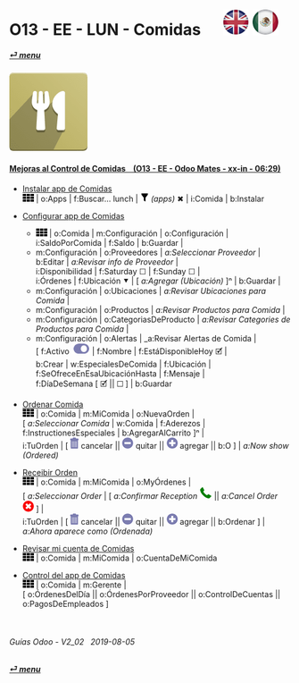 # O13 - EE - LUN - Comidas &nbsp;&nbsp;&nbsp;&nbsp; [![en-uk](/doc/img/en-uk_flag_button_small.png)](/en-uk/o13/ee/lun/en-uk-o13-ee-lun-lunch-guides.md) [ ![es-mx](/doc/img/es-mx_flag_button_small.png)](/es-mx/o13/ee/lun/es-mx-o13-ee-lun-lunch-guides.md)
#### [_&#x23CE; menu_](/es-mx/o13/ee/es-mx-o13-ee-guides-menu.md)  
### ![lun](/doc/img/lunch.png)

#### [Mejoras al Control de Comidas &nbsp;&nbsp; (O13 - EE - Odoo Mates - xx-in - 06:29)](https://youtube.com/embed/ka8Zj8XcXPg?autoplay=1&start=4&end=0&rel=0)<br>

- [Instalar app de Comidas ](https://youtube.com/embed/ka8Zj8XcXPg?autoplay=1&start=0&end=24&rel=0)  
  ![apps](/doc/img/apps.png) | o:Apps | f:Buscar... lunch | ![filter](/doc/img/filter.png) _(apps)_ &#x2716; | i:Comida | b:Instalar  

- [Configurar app de Comidas](https://youtube.com/embed/ka8Zj8XcXPg?autoplay=1&start=27&end=143&rel=0)  
  - ![apps](/doc/img/apps.png) | o:Comida | m:Configuración | o:Configuración | i:SaldoPorComida | f:Saldo | b:Guardar |  
  - m:Configuración | o:Proveedores | _a:Seleccionar Proveedor_ | b:Editar | _a:Revisar info de Proveedor_ |  
    i:Disponibilidad | f:Saturday &#x2610; | f:Sunday &#x2610; |  
    i:Órdenes | f:Ubicación &#x2BC6; | \[ _a:Agregar (Ubicación)_ ]&#x207F; | b:Guardar |  
  - m:Configuración | o:Ubicaciones | _a:Revisar Ubicaciones para Comida_ |  
  - m:Configuración | o:Productos | _a:Revisar Productos para Comida_ |  
  - m:Configuración | o:CategoriasDeProducto | _a:Revisar Categories de Productos para Comida_ |  
  - m:Configuración | o:Alertas | _a:Revisar Alertas de Comida |  
    \[ f:Activo ![active](/doc/img/active.png) | f:Nombre | f:EstáDisponibleHoy &#x1F5F9; |  
    b:Crear | w:EspecialesDeComida | f:Ubicación | f:SeOfreceEnEsaUbicaciónHasta | f:Mensaje |  
	f:DíaDeSemana \[ &#x1F5F9;	|| &#x2610; ] | b:Guardar

- [Ordenar Comida](https://youtube.com/embed/ka8Zj8XcXPg?autoplay=1&start=201&end=314&rel=0)  
  ![apps](/doc/img/apps.png) | o:Comida | m:MiComida | o:NuevaOrden |  
  \[ _a:Seleccionar Comida_ | w:Comida | f:Aderezos | f:InstructionesEspeciales | b:AgregarAlCarrito ]&#x207F; |  
  i:TuOrden | \[ ![trashcan](/doc/img/trashcan.png) cancelar || ![sub](/doc/img/button_sub.png) quitar || ![add](/doc/img/button_add.png) agregar || b:O ] | _a:Now show (Ordered)_   
  
- [Receibir Orden](https://youtube.com/embed/ka8Zj8XcXPg?autoplay=1&start=315&end=327&rel=0)  
  ![apps](/doc/img/apps.png) | o:Comida | m:MiComida | o:MyÓrdenes |  
  \[ _a:Seleccionar Order_ | \[ _a:Confirmar Reception_ ![phone_receiver](/doc/img/phone_receiver.png) || _a:Cancel Order_ ![cancel](/doc/img/cancel.png) ] |  
  i:TuOrden | \[ ![trashcan](/doc/img/trashcan.png) cancelar || ![sub](/doc/img/button_sub.png) quitar || ![add](/doc/img/button_add.png) agregar || b:Ordenar ] | _a:Ahora aparece como (Ordenada)_  
  
- [Revisar mi cuenta de Comidas](https://youtube.com/embed/ka8Zj8XcXPg?autoplay=1&start=315&end=334&rel=0)  
  ![apps](/doc/img/apps.png) | o:Comida | m:MiComida | o:CuentaDeMiComida

- [Control del app de Comidas](https://youtube.com/embed/ka8Zj8XcXPg?autoplay=1&start=338&end=362&rel=0)  
  ![apps](/doc/img/apps.png) | o:Comida | m:Gerente |  
  \[ o:ÓrdenesDelDía || o:ÓrdenesPorProveedor || o:ControlDeCuentas || o:PagosDeEmpleados ]
  
<br>
	
###### Guías Odoo - V2_02 &nbsp; 2019-08-05  
**[_&#x23CE; menu_](/es-mx/o13/ee/es-mx-o13-ee-guides-menu.md)**  
